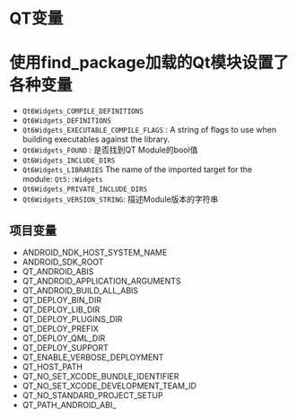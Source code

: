 # QT变量

# 使用find_package加载的Qt模块设置了各种变量

- `Qt6Widgets_COMPILE_DEFINITIONS`
- `Qt6Widgets_DEFINITIONS`
- `Qt6Widgets_EXECUTABLE_COMPILE_FLAGS` : A string of flags to use when building executables against the library.
- `Qt6Widgets_FOUND`  : 是否找到QT Module的bool值
- `Qt6Widgets_INCLUDE_DIRS`
- `Qt6Widgets_LIBRARIES`  The name of the imported target for the module: `Qt5::Widgets`
- `Qt6Widgets_PRIVATE_INCLUDE_DIRS`
- `Qt6Widgets_VERSION_STRING`: 描述Module版本的字符串

##  项目变量

- ANDROID_NDK_HOST_SYSTEM_NAME
- ANDROID_SDK_ROOT
- QT_ANDROID_ABIS
- QT_ANDROID_APPLICATION_ARGUMENTS
- QT_ANDROID_BUILD_ALL_ABIS
- QT_DEPLOY_BIN_DIR
- QT_DEPLOY_LIB_DIR
- QT_DEPLOY_PLUGINS_DIR
- QT_DEPLOY_PREFIX
- QT_DEPLOY_QML_DIR
- QT_DEPLOY_SUPPORT
- QT_ENABLE_VERBOSE_DEPLOYMENT
- QT_HOST_PATH
- QT_NO_SET_XCODE_BUNDLE_IDENTIFIER
- QT_NO_SET_XCODE_DEVELOPMENT_TEAM_ID
- QT_NO_STANDARD_PROJECT_SETUP
- QT_PATH_ANDROID_ABI_<ABI>
